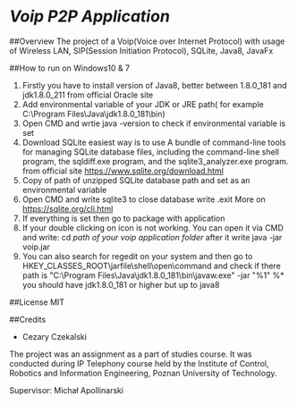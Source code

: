 # *Voip P2P Application*

##Overview
The project of a Voip(Voice over Internet Protocol) with usage of Wireless LAN, SIP(Session Initiation Protocol), SQLite, Java8, JavaFx 

##How to run on Windows10 & 7
1. Firstly you have to install version of Java8, better between 1.8.0_181 and jdk1.8.0_211 from official Oracle site
2. Add environmental variable of your JDK or JRE path( for example C:\Program Files\Java\jdk1.8.0_181\bin)
2. Open CMD and wrtie java -version to check if environmental variable is set
4. Download SQLite easiest way is to use A bundle of command-line tools for managing SQLite database files, including the command-line shell program, the sqldiff.exe program, and the sqlite3_analyzer.exe program.
                  from official site https://www.sqlite.org/download.html
5. Copy of path of unzipped SQLite database path and set as an environmental variable
6. Open CMD and write sqlite3
 to close database write .exit
More on https://sqlite.org/cli.html
8. If everything is set then go to package with application
7. If your double clicking on icon is not working. You can open it via CMD and write: 
cd _path of your voip application folder_ 
after it write
java -jar voip.jar
8. You can also search for regedit on your system and then go to HKEY_CLASSES_ROOT\jarfile\shell\open\command and check if there path is "C:\Program Files\Java\jdk1.8.0_181\bin\javaw.exe" -jar "%1" %*
you should have jdk1.8.0_181 or higher but up to java8

##License
MIT

##Credits
* Cezary Czekalski


The project was an assignment as a part of studies course. It was conducted during IP Telephony course held by the
Institute of Control, Robotics and Information Engineering, Poznan University of Technology.

Supervisor: Michał Apollinarski